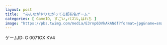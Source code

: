 ```yaml
---
layout: post
title:  "みんながやりたがってる超有名ゲーム"
categories: [ GameID, すごい,パズル,はれち ]
image: "https://pbs.twimg.com/media/E3rnp6DVkAkANdf?format=jpg&name=small"
---
```



ゲームID: G 0071GX KV4
